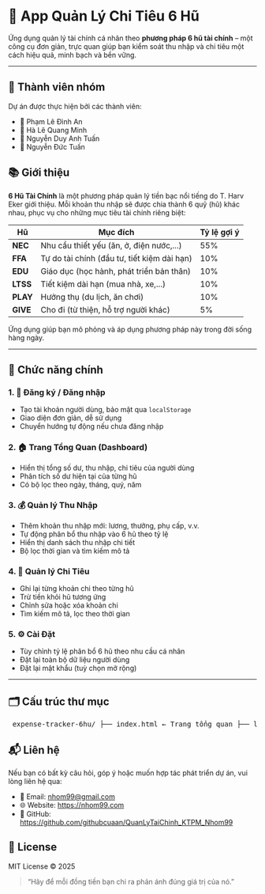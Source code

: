 # 💸 App Quản Lý Chi Tiêu 6 Hũ

Ứng dụng quản lý tài chính cá nhân theo **phương pháp 6 hũ tài chính** – một công cụ đơn giản, trực quan giúp bạn kiểm soát thu nhập và chi tiêu một cách hiệu quả, minh bạch và bền vững.

---
## 👥 Thành viên nhóm

Dự án được thực hiện bởi các thành viên:

- 🐶 Phạm Lê Đình An
- 🧑 Hà Lê Quang Minh
- 🧑 Nguyễn Duy Anh Tuấn
- 🧑 Nguyễn Đức Tuấn

## 📚 Giới thiệu

**6 Hũ Tài Chính** là một phương pháp quản lý tiền bạc nổi tiếng do T. Harv Eker giới thiệu. Mỗi khoản thu nhập sẽ được chia thành 6 quỹ (hũ) khác nhau, phục vụ cho những mục tiêu tài chính riêng biệt:

| Hũ | Mục đích | Tỷ lệ gợi ý |
|----|----------|-------------|
| **NEC** | Nhu cầu thiết yếu (ăn, ở, điện nước,...) | 55% |
| **FFA** | Tự do tài chính (đầu tư, tiết kiệm dài hạn) | 10% |
| **EDU** | Giáo dục (học hành, phát triển bản thân) | 10% |
| **LTSS** | Tiết kiệm dài hạn (mua nhà, xe,...) | 10% |
| **PLAY** | Hưởng thụ (du lịch, ăn chơi) | 10% |
| **GIVE** | Cho đi (từ thiện, hỗ trợ người khác) | 5% |

Ứng dụng giúp bạn mô phỏng và áp dụng phương pháp này trong đời sống hàng ngày.

---

## 🚀 Chức năng chính

### 1. 👤 Đăng ký / Đăng nhập
- Tạo tài khoản người dùng, bảo mật qua `localStorage`
- Giao diện đơn giản, dễ sử dụng
- Chuyển hướng tự động nếu chưa đăng nhập

### 2. 🏠 Trang Tổng Quan (Dashboard)
- Hiển thị tổng số dư, thu nhập, chi tiêu của người dùng
- Phân tích số dư hiện tại của từng hũ
- Có bộ lọc theo ngày, tháng, quý, năm

### 3. 💰 Quản lý Thu Nhập
- Thêm khoản thu nhập mới: lương, thưởng, phụ cấp, v.v.
- Tự động phân bổ thu nhập vào 6 hũ theo tỷ lệ
- Hiển thị danh sách thu nhập chi tiết
- Bộ lọc thời gian và tìm kiếm mô tả

### 4. 💸 Quản lý Chi Tiêu
- Ghi lại từng khoản chi theo từng hũ
- Trừ tiền khỏi hũ tương ứng
- Chỉnh sửa hoặc xóa khoản chi
- Tìm kiếm mô tả, lọc theo thời gian

### 5. ⚙️ Cài Đặt
- Tùy chỉnh tỷ lệ phân bổ 6 hũ theo nhu cầu cá nhân
- Đặt lại toàn bộ dữ liệu người dùng
- Đặt lại mật khẩu (tuỳ chọn mở rộng)

---

## 🗂️ Cấu trúc thư mục
<pre> expense-tracker-6hu/ ├── index.html ← Trang tổng quan ├── login.html ← Trang đăng nhập ├── register.html ← Trang đăng ký ├── income.html ← Quản lý thu nhập ├── expense.html ← Quản lý chi tiêu ├── settings.html ← Trang cài đặt ├── css/ │ └── style.css ← Giao diện chung ├── js/ │ ├── auth.js ← Xử lý đăng nhập/đăng ký │ ├── storage.js ← Hàm tương tác localStorage │ ├── dashboard.js ← Hiển thị tổng quan │ ├── income.js ← Xử lý thu nhập │ ├── expense.js ← Xử lý chi tiêu │ ├── settings.js ← Xử lý tỷ lệ 6 hũ và reset │ └── utils.js ← Hàm tiện ích chung ├── assets/ │ └── icons/ ← Icon UI (nếu có) │ ├── icons8-books-50.png │ ├── icons8-gift-50.png │ └── ... (biểu tượng khác) └── README.md ← Tài liệu hướng dẫn dự án </pre>
## 📬 Liên hệ

Nếu bạn có bất kỳ câu hỏi, góp ý hoặc muốn hợp tác phát triển dự án, vui lòng liên hệ qua:

- 📧 Email: nhom99@gmail.com
- 🌐 Website: https://nhom99.com
- 🐙 GitHub: https://github.com/githubcuaan/QuanLyTaiChinh_KTPM_Nhom99

## 📄 License

MIT License © 2025

> “Hãy để mỗi đồng tiền bạn chi ra phản ánh đúng giá trị của nó.”

